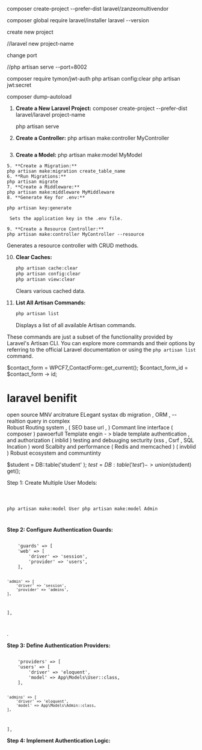 composer create-project --prefer-dist laravel/zanzeomultivendor

composer global require laravel/installer
laravel --version

create new project 

 //laravel new project-name

change port 

//php artisan serve --port=8002


composer require tymon/jwt-auth 
php artisan config:clear
php artisan jwt:secret


composer dump-autoload

1. **Create a New Laravel Project:**
   composer create-project --prefer-dist laravel/laravel project-name
  
   php artisan serve

  

3. **Create a Controller:**
   php artisan make:controller MyController
   ```
 4. **Create a Model:**
   php artisan make:model MyModel
   ```
 5. **Create a Migration:**
   php artisan make:migration create_table_name
 6. **Run Migrations:**
   php artisan migrate
 7. **Create a Middleware:**
   php artisan make:middleware MyMiddleware
  8. **Generate Key for .env:**

   php artisan key:generate

    Sets the application key in the .env file.

9. **Create a Resource Controller:**
   php artisan make:controller MyController --resource
   ```
   Generates a resource controller with CRUD methods.

10. **Clear Caches:**
    ```bash
    php artisan cache:clear
    php artisan config:clear
    php artisan view:clear
    ```
    Clears various cached data.

11. **List All Artisan Commands:**
    ```bash
    php artisan list
    ```
    Displays a list of all available Artisan commands.

These commands are just a subset of the functionality provided by Laravel's Artisan CLI. You can explore more commands and their options by referring to the official Laravel documentation or using the `php artisan list` command.



$contact_form = WPCF7_ContactForm::get_current();
$contact_form_id = $contact_form -> id; 



# laravel  benifit 
open source 
MNV arcitrature 
ELegant systax 
db migration ,  ORM , -- realtion query in complex  
Robust Routing system  , ( SEO base url , )
 Commant line interface  ( composer  )
pawoerfull Template engin - > blade template 
authentication , and authorization ( inblid )
testing and debuuging 
secturity (xss , Csrf , SQL Incation )
word Scalbity and performance ( Redis and memcached ) ( invblid )
Robust ecosystem and communtinty 


$student = DB::table('student' );
$test = DB:table('test')
            ->union($student) get(); 




Step 1: Create Multiple User Models:

 <code>

php artisan make:model User
php artisan make:model Admin

</code>


<b>Step 2: Configure Authentication Guards: </b>


<code>
    'guards' => [
    'web' => [
        'driver' => 'session',
        'provider' => 'users',
    ],

    'admin' => [
        'driver' => 'session',
        'provider' => 'admins',
    ],
],

</code>.

<b>Step 3: Define Authentication Providers: </b>

<code>
    'providers' => [
    'users' => [
        'driver' => 'eloquent',
        'model' => App\Models\User::class,
    ],

    'admins' => [
        'driver' => 'eloquent',
        'model' => App\Models\Admin::class,
    ],
],
</code>

<b>
    Step 4: Implement Authentication Logic:

</b>

